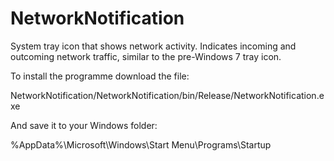 # NetworkNotification
System tray icon that shows network activity. Indicates incoming and outcoming network traffic, similar to the pre-Windows 7 tray icon.

To install the programme download the file:

NetworkNotification/NetworkNotification/bin/Release/NetworkNotification.exe

And save it to your Windows folder:

%AppData%\Microsoft\Windows\Start Menu\Programs\Startup
